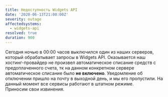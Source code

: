 ```yaml
---
title: Недоступность Widgets API
date: '2020-06-13T21:00:00Z'
severity: outage
affectedsystems:
  - widgets-api
resolved: true
duration: 900
---
```


Сегодня ночью в 00:00 часов выключился один из наших серверов, который обрабатывает запросы в Widgets API.
Оказывается наш хостинг-провайдер не произвел автоматическое списание средств с предоплаченного счета, тк на данном конкретном сервере автоматическое списание было __не включено__.
Уведомление об отключении пришло на почту в выходной день, и мы его пропустили. На данный момент все сервисы работают в штатном режиме.
<br/>
Приносим свои извинения.

<!--- language code: ru -->
